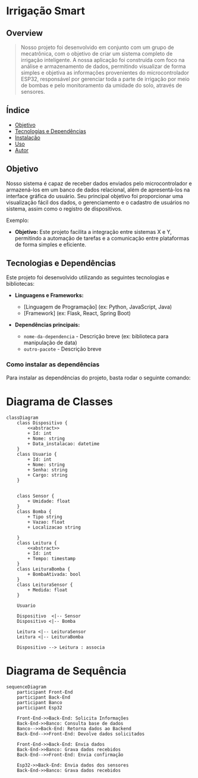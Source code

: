 # Irrigação Smart

## Overview
> Nosso projeto foi desenvolvido em conjunto com um grupo de mecatrônica, com o objetivo de criar um sistema completo de irrigação inteligente. A nossa aplicação foi construída com foco na análise e armazenamento de dados, permitindo visualizar de forma simples e objetiva as informações provenientes do microcontrolador ESP32, responsável por gerenciar toda a parte de irrigação por meio de bombas e pelo monitoramento da umidade do solo, através de sensores.


## Índice

- [Objetivo](#objetivo)
- [Tecnologias e Dependências](#tecnologias-e-dependências)
- [Instalação](#instalação)
- [Uso](#uso)
- [Autor](#autor)

## Objetivo

Nosso sistema é capaz de receber dados enviados pelo microcontrolador e armazená-los em um banco de dados relacional, além de apresentá-los na interface gráfica do usuário. Seu principal objetivo foi proporcionar uma visualização fácil dos dados, o gerenciamento e o cadastro de usuários no sistema, assim como o registro de dispositivos.


Exemplo:

- **Objetivo:** Este projeto facilita a integração entre sistemas X e Y, permitindo a automação de tarefas e a comunicação entre plataformas de forma simples e eficiente.

## Tecnologias e Dependências

Este projeto foi desenvolvido utilizando as seguintes tecnologias e bibliotecas:

- **Linguagens e Frameworks:**
  - [Linguagem de Programação] (ex: Python, JavaScript, Java)
  - [Framework] (ex: Flask, React, Spring Boot)

- **Dependências principais:**
  - `nome-da-dependencia` - Descrição breve (ex: biblioteca para manipulação de data)
  - `outro-pacote` - Descrição breve

### Como instalar as dependências

Para instalar as dependências do projeto, basta rodar o seguinte comando:



# Diagrama de Classes


```mermaid
classDiagram
    class Dispositivo {
        <<abstract>>
        + Id: int
        + Nome: string
        + Data_instalacao: datetime
    }
    class Usuario {
        + Id: int
        + Nome: string
        + Senha: string
        + Cargo: string
    }


    class Sensor {
        + Umidade: float
    }
    class Bomba {
        + Tipo string
        + Vazao: float
        + Localizacao string

    }
    class Leitura {
        <<abstract>>
        + Id: int
        + Tempo: timestamp
    }
    class LeituraBomba {
        + BombaAtivada: bool
    }
    class LeituraSensor {
        + Medida: float
    }

    Usuario
    
    Dispositivo  <|-- Sensor
    Dispositivo <|-- Bomba

    Leitura <|-- LeituraSensor
    Leitura <|-- LeituraBomba

    Dispositivo --> Leitura : associa
```

# Diagrama de Sequência

```mermaid
sequenceDiagram
    participant Front-End
    participant Back-End
    participant Banco
    participant Esp32

    Front-End->>Back-End: Solicita Informações
    Back-End->>Banco: Consulta base de dados
    Banco-->>Back-End: Retorna dados ao Backend
    Back-End-->>Front-End: Devolve dados solicitados
    
    Front-End->>Back-End: Envia dados
    Back-End->>Banco: Grava dados recebidos
    Back-End-->>Front-End: Envia confirmação

    Esp32->>Back-End: Envia dados dos sensores
    Back-End->>Banco: Grava dados recebidos
    
```
